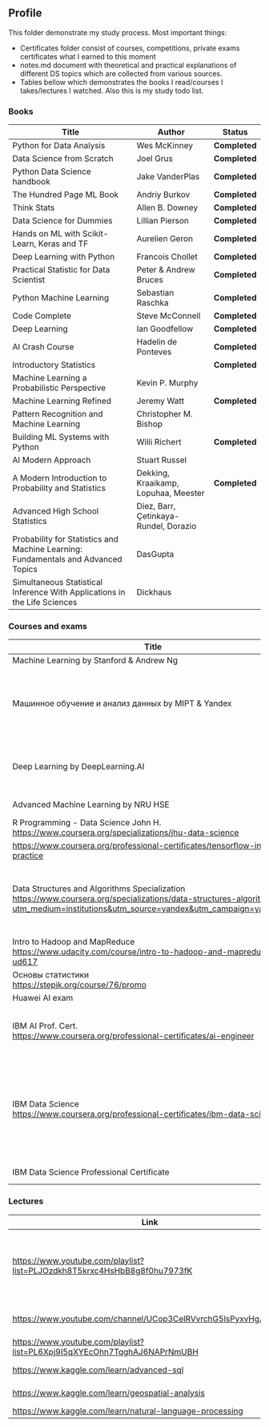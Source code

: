 

## Profile



This folder demonstrate my study process. Most important things:

* Certificates folder consist of courses, competitions, private exams certificates what I earned to this moment
* notes.md document with theoretical and practical explanations of different DS topics which are collected from various sources.
* Tables bellow which demonstrates the books I read/courses I takes/lectures I watched. Also this is my study todo list.









### Books

| Title                                                        | Author                                | Status        |
| ------------------------------------------------------------ | ------------------------------------- | ------------- |
| Python for Data Analysis                                     | Wes McKinney                          | **Completed** |
| Data Science from Scratch                                    | Joel Grus                             | **Completed** |
| Python Data Science handbook                                 | Jake VanderPlas                       | **Completed** |
| The Hundred Page ML Book                                     | Andriy Burkov                         | **Completed** |
| Think Stats                                                  | Allen B. Downey                       | **Completed** |
| Data Science for Dummies                                     | Lillian Pierson                       | **Completed** |
| Hands on ML with Scikit-Learn, Keras and TF                  | Aurelien Geron                        | **Completed** |
| Deep Learning with Python                                    | Francois Chollet                      | **Completed** |
| Practical Statistic for Data Scientist                       | Peter & Andrew Bruces                 | **Completed** |
| Python Machine Learning                                      | Sebastian Raschka                     | **Completed** |
| Code Complete                                                | Steve McConnell                       | **Completed** |
| Deep Learning                                                | Ian Goodfellow                        | **Completed** |
| AI Crash Course                                              | Hadelin de Ponteves                   | **Completed** |
| Introductory Statistics                                      |                                       | **Completed** |
| Machine Learning a Probabilistic Perspective                 | Kevin P. Murphy                       |               |
| Machine Learning Refined                                     | Jeremy Watt                           | **Completed** |
| Pattern Recognition and Machine Learning                     | Christopher M. Bishop                 |               |
| Building ML Systems with Python                              | Willi Richert                         | **Completed** |
| AI Modern Approach                                           | Stuart Russel                         |               |
| A Modern Introduction to Probability and Statistics          | Dekking, Kraaikamp, Lopuhaa, Meester  | **Completed** |
| Advanced High School Statistics                              | Diez, Barr, Çetinkaya-Rundel, Dorazio |               |
| Probability for Statistics and Machine Learning: Fundamentals and Advanced Topics | DasGupta                              |               |
| Simultaneous Statistical Inference With Applications in the Life Sciences | Dickhaus                              |               |

### Courses and exams

| Title                                                        | Status        | Certificate                                                  |
| ------------------------------------------------------------ | ------------- | ------------------------------------------------------------ |
| Machine Learning by Stanford & Andrew Ng                     | **Completed** | https://coursera.org/share/b4a00d05951bfc0df6ba6ac4dac1192b  |
| Машинное обучение и анализ данных by MIPT & Yandex           | **Completed** | https://coursera.org/share/2827427e74356a4f1861022fa93912de  <br />https://coursera.org/share/5beac27a2197ffc30582808f47e904b8 <br />https://coursera.org/share/b76c47c320b370b77b5678af2c829980 <br />https://coursera.org/share/aa7990bef6cfade0212b5f4aabf0288e<br />https://coursera.org/share/321720e581e649b7339ddfa642ba02fd<br />https://coursera.org/share/0022996258b4076f66a882a27b3db6a6<br />https://coursera.org/share/600b8df889983c04dc1a84a760a7b056 |
| Deep Learning by DeepLearning.AI                             | **Completed** | https://coursera.org/share/136a57a32df334ff7fc374341e30cef6  <br />https://coursera.org/share/8097c77cb86cacfd3286bb15683d43d9    <br />https://coursera.org/share/f799f54b8fabfc6c4a5671bb3c305545   <br />https://coursera.org/share/d0b9ba4495e22afc19726aae3c9b4470    <br />https://coursera.org/share/f6ad4bbf1ef47be62bfbb8d5b9429710 |
| Advanced Machine Learning by NRU HSE                         |               | https://coursera.org/share/6794f6ebed2c6721dcdbb929c81490fa    <br />https://coursera.org/share/d3e09eb856fe8b0ba3976fb8c3450044 |
| R Programming - Data Science John H.<br />https://www.coursera.org/specializations/jhu-data-science | **Completed** | https://coursera.org/share/e0529e8f1eb3389a93288ba87e3d1618<br />https://coursera.org/share/d8df1ce4d05db14d979d3c4e64ac3ee1 |
| https://www.coursera.org/professional-certificates/tensorflow-in-practice |               |                                                              |
| Data Structures and Algorithms Specialization<br />https://www.coursera.org/specializations/data-structures-algorithms/?utm_medium=institutions&utm_source=yandex&utm_campaign=yacademy | **Completed** | https://coursera.org/share/5d59f0039ccf9c8bdd8774e6b290900a<br />https://coursera.org/share/e9699127858ce2da228fd75689287d0e<br />https://coursera.org/share/1c104969a1e6e6e6fbcc72ab50f906f2<br />https://coursera.org/share/4fb6a70e75deebdd7d0471c11ec3adb9<br />https://coursera.org/share/533176f56993df8c97d8f5f75d087c56<br />https://coursera.org/share/c1463077d63418189a5a6e935fef6e19<br />https://coursera.org/share/04b853197c169989b87c5ec8bbefa34c |
| Intro to Hadoop and MapReduce   <br />https://www.udacity.com/course/intro-to-hadoop-and-mapreduce--ud617 | **Completed** |                                                              |
| Основы статистики<br />https://stepik.org/course/76/promo    | **Completed** |                                                              |
| Huawei AI exam                                               | **Completed** |                                                              |
| IBM AI Prof. Cert.<br />https://www.coursera.org/professional-certificates/ai-engineer |               | https://coursera.org/share/899c1631592806477dc0b96022883605<br />https://coursera.org/share/eb03d27353aae7f9b78d4c8d9d1e8a07<br />https://coursera.org/share/a51717a16d93be2e8aa39380c295fa1a<br />https://coursera.org/share/c2f9c572450d989d0cb9dbff45ba4bad<br />https://coursera.org/share/3138a1b82dd2191a02def48936ff4ca5 |
| IBM Data Science<br />https://www.coursera.org/professional-certificates/ibm-data-science | **Completed** | https://coursera.org/share/584ba19c4fa4d9bcdecff800b725c0ad<br />https://coursera.org/share/44675935beee53122c9c1bc98c2f0d25<br />https://coursera.org/share/6ae67df72d74d744d8a35e8ac6265cba<br />https://coursera.org/share/890a3cb5a3217c4182543d704b0f51f6<br />https://coursera.org/share/220586f0d529c8a25f73d73f6016ba3b<br />https://coursera.org/share/bb4ad005371e91b1b2cb9a59e1ca0ca1<br />https://coursera.org/share/3cc3ad5f629b371623ebed97a7a2fcaa<br />https://coursera.org/share/899c1631592806477dc0b96022883605<br />https://coursera.org/share/0ab4b44332b457b079a985dae0e01f4e<br />https://coursera.org/share/d9cec30217fe2b711cd0858f753e0d41 |
| IBM Data Science Professional Certificate                    | **Completed** | https://www.youracclaim.com/badges/4f87e656-c88d-44f4-806f-bd7a812d4c7e/public_url |

### Lectures

| Link                                                         | Title                                                   | Status        |
| ------------------------------------------------------------ | ------------------------------------------------------- | ------------- |
| https://www.youtube.com/playlist?list=PLJOzdkh8T5krxc4HsHbB8g8f0hu7973fK | Машинное обучение, Школа анализа данных. К. В. Воронцов | **Completed** |
| https://www.youtube.com/channel/UCop3CelRVvrchG5lsPyxvHg/videos | Data Mining in action                                   | **Completed** |
| https://www.youtube.com/playlist?list=PL6Xpj9I5qXYEcOhn7TqghAJ6NAPrNmUBH | Neural Networks                                         |               |
| https://www.kaggle.com/learn/advanced-sql                    | Advanced SQL                                            | **Completed** |
| https://www.kaggle.com/learn/geospatial-analysis             | Geospatial analysis                                     | **Completed** |
| https://www.kaggle.com/learn/natural-language-processing     | NLP                                                     | **Completed** |